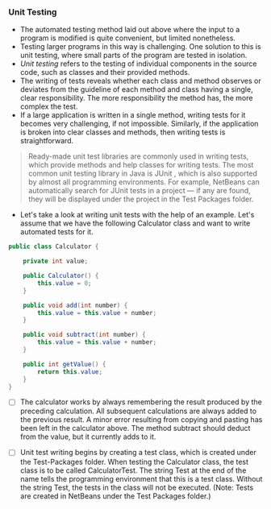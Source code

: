 ### Unit Testing
- The automated testing method laid out above where the input to a program is modified is quite convenient, but limited nonetheless.
-  Testing larger programs in this way is challenging. One solution to this is unit testing, where small parts of the program are tested in isolation.
-  *Unit testing* refers to the testing of individual components in the source code, such as classes and their provided methods.
- The writing of tests reveals whether each class and method observes or deviates from the guideline of each method and class having a single, clear responsibility. The more responsibility the method has, the more complex the test.
- If a large application is written in a single method, writing tests for it becomes very challenging, if not impossible. Similarly, if the application is broken into clear classes and methods, then writing tests is straightforward.


> Ready-made unit test libraries are commonly used in writing tests, which provide methods and help classes for writing tests. The most common unit testing library in Java is JUnit , which is also supported by almost all programming environments. For example, NetBeans can automatically search for JUnit tests in a project — if any are found, they will be displayed under the project in the Test Packages folder.
- Let's take a look at writing unit tests with the help of an example. Let's assume that we have the following Calculator class and want to write automated tests for it.
```java
public class Calculator {

    private int value;

    public Calculator() {
        this.value = 0;
    }

    public void add(int number) {
        this.value = this.value + number;
    }

    public void subtract(int number) {
        this.value = this.value + number;
    }

    public int getValue() {
        return this.value;
    }
}
```
* [ ] The calculator works by always remembering the result produced by the preceding calculation. All subsequent calculations are always added to the previous result. A minor error resulting from copying and pasting has been left in the calculator above. The method subtract should deduct from the value, but it currently adds to it.
* [ ] Unit test writing begins by creating a test class, which is created under the Test-Packages folder. When testing the Calculator class, the test class is to be called CalculatorTest. The string Test at the end of the name tells the programming environment that this is a test class. Without the string Test, the tests in the class will not be executed. (Note: Tests are created in NetBeans under the Test Packages folder.)


